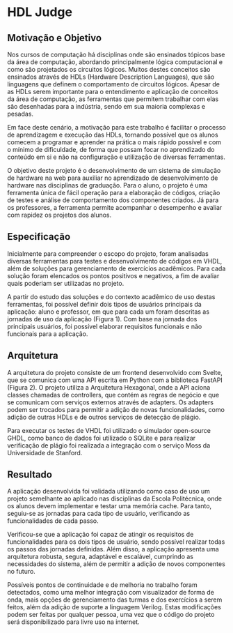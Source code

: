 # HDL Judge

## Motivação e Objetivo

Nos cursos de computação há disciplinas onde são ensinados tópicos base da área de computação, abordando principalmente lógica computacional e como são projetados os circuitos lógicos. Muitos destes conceitos são ensinados através de HDLs (Hardware Description Languages), que são linguagens que definem o comportamento de circuitos lógicos. Apesar de as HDLs serem importante para o entendimento e aplicação de conceitos da área de computação, as ferramentas que permitem trabalhar com elas são desenhadas para a indústria, sendo em sua maioria complexas e pesadas.

Em face deste cenário, a motivação para este trabalho é facilitar o processo de aprendizagem e execução das HDLs, tornando possível que os alunos comecem a programar e aprender na prática o mais rápido possível e com o mínimo de dificuldade, de forma que possam focar no aprendizado do conteúdo em si e não na configuração e utilização de diversas ferramentas.

O objetivo deste projeto é o desenvolvimento de um sistema de simulação de hardware na web para auxiliar no aprendizado de desenvolvimento de hardware nas disciplinas de graduação. Para o aluno, o projeto é uma ferramenta única de fácil operação para a elaboração de códigos, criação de testes e análise de comportamento dos componentes criados. Já para os professores, a ferramenta permite acompanhar o desempenho e avaliar com rapidez os projetos dos alunos.

## Especificação

Inicialmente para compreender o escopo do projeto, foram analisadas diversas ferramentas para testes e desenvolvimento de códigos em VHDL, além de soluções para gerenciamento de exercícios acadêmicos. Para cada solução foram elencados os pontos positivos e negativos, a fim de avaliar quais poderiam ser utilizadas no projeto.

A partir do estudo das soluções e do contexto acadêmico de uso destas ferramentas, foi possível definir dois tipos de usuários principais da aplicação: aluno e professor, em que para cada um foram descritas as jornadas de uso da aplicação (Figura 1). Com base na jornada dos principais usuários, foi possível elaborar requisitos funcionais e não funcionais para a aplicação.

## Arquitetura

A arquitetura do projeto consiste de um frontend desenvolvido com Svelte, que se comunica com uma API escrita em Python com a biblioteca FastAPI (Figura 2). O projeto utiliza a Arquitetura Hexagonal, onde a API aciona classes chamadas de controllers, que contém as regras de negócio e que se comunicam com serviços externos através de adapters. Os adapters podem ser trocados para permitir a adição de novas funcionalidades, como adição de outras HDLs e de outros serviços de detecção de plágio.

Para executar os testes de VHDL foi utilizado o simulador open-source GHDL, como banco de dados foi utilizado o SQLite e para realizar verificação de plágio foi realizada a integração com o serviço Moss da Universidade de Stanford.

## Resultado

A aplicação desenvolvida foi validada utilizando como caso de uso um projeto semelhante ao aplicado nas disciplinas da Escola Politécnica, onde os alunos devem implementar e testar uma memória cache. Para tanto, seguiu-se as jornadas para cada tipo de usuário, verificando as funcionalidades de cada passo.

Verificou-se que a aplicação foi capaz de atingir os requisitos de funcionalidades para os dois tipos de usuário, sendo possível realizar todas os passos das jornadas definidas. Além disso, a aplicação apresenta uma arquitetura robusta, segura, adaptável e escalável, cumprindo as necessidades do sistema, além de permitir a adição de novos componentes no futuro.

Possíveis pontos de continuidade e de melhoria no trabalho foram detectados, como uma melhor integração com visualizador de forma de onda, mais opções de gerenciamento das turmas e dos exercícios a serem feitos, além da adição de suporte a linguagem Verilog. Estas modificações podem ser feitas por qualquer pessoa, uma vez que o código do projeto será disponibilizado para livre uso na internet.
